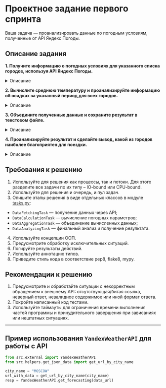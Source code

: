 # Проектное задание первого спринта

Ваша задача — проанализировать данные по погодным условиям, полученные от API Яндекс Погоды.

## Описание задания

**1. Получите информацию о погодных условиях для указанного списка городов, используя API Яндекс Погоды.**

<details>
<summary> Описание </summary>

Список городов находится в переменной `CITIES` в файле [utils.py](src/helpers/get_json_data.py). Для взаимодействия с API используйте готовый класс `YandexWeatherAPI` в модуле `external/client.py`. Пример работы с классом `YandexWeatherAPI` описан в <a href="#apiusingexample">примере</a>. Пример ответа от API для анализа вы найдёте в [файле](src/examples/response.json).

</details>

**2. Вычислите среднюю температуру и проанализируйте информацию об осадках за указанный период для всех городов.**

<details>
<summary> Описание </summary>

Условия и требования:
- период вычислений в течение дня — с 9 до 19 часов;
- средняя температура рассчитывается за указанный промежуток времени;
- сумма времени (часов), когда погода без осадков (без дождя, снега, града или грозы), рассчитывается за указанный промежуток времени;
- информация о температуре для указанного дня за определённый час находится по следующему пути: `forecasts> [день]> hours> temp`;
- информация об осадках для указанного дня за определённый час находится по следующему пути: `forecasts> [день]> hours> condition`.

[Пример данных](src/examples/response-day-info.png) с информацией о температуре и осадках за день.

Список вариантов погодных условий находится [в таблице в блоке `condition`](https://yandex.ru/dev/weather/doc/dg/concepts/forecast-test.html#resp-format__forecasts) или в [файле](src/examples/conditions.txt).

Для анализа данных используйте подготовленный скрипт в модуле `external/analyzer.py`. Скрипт имеет два параметра запуска:
- `-i` – путь до файла с данными, как результат ответа от `YandexWeatherAPI` в формате `json`;
- `-o` – путь до файла для сохранения результата выполнения работы.

Пример запуска скрипта:
```bash
python3 external/analyzer.py -i examples/response.json -o output.json
```

[Пример данных](src/examples/output.json) с информацией об анализе данных для одного города за период времени, указанный во входном файле.


</details>

**3. Объедините полученные данные и сохраните результат в текстовом файле.**

<details>
<summary> Описание </summary>

Формат сохраняемого файла – **json**, **yml**, **csv** или **xls/xlsx**.

Возможный формат таблицы для сохранения, где рейтинг — это позиция города относительно других при анализе «благоприятности поездки» (п.4).

| Город/день  |                           | 14-06 | ... | 19-06 | Среднее | Рейтинг |
|-------------|:--------------------------|:-----:|:---:|:-----:|--------:|--------:|
| Москва      | Температура, среднее      |  24   |     |  27   |    25.6 |       8 |
|             | Без осадков, часов        |   8   |     |   4   |       6 |         |
| Абу-Даби    | Температура, среднее      |  34   |     |  37   |    35.5 |       2 |
|             | Без осадков, часов        |   9   |     |  10   |     9.5 |         |
| ...         |                           |       |     |       |         |         |

</details>


**4. Проанализируйте результат и сделайте вывод, какой из городов наиболее благоприятен для поездки.**

<details>
<summary> Описание </summary>

Наиболее благоприятным городом считать тот, в котором средняя температура за всё время была самой высокой, а количество времени без осадков — максимальным.
Если таких городов более одного, то выводить все.

</details>

## Требования к решению

1. Используйте для решения как процессы, так и потоки. Для этого разделите все задачи по их типу – IO-bound или CPU-bound.
2. Используйте для решения и очередь, и пул задач.
3. Опишите этапы решения в виде отдельных классов в модуле [tasks.py](src/pipeline/tasks.py):
  - `DataFetchingTask` — получение данных через API;
  - `DataCalculationTask` — вычисление погодных параметров;
  - `DataAggregationTask` — объединение вычисленных данных;
  - `DataAnalyzingTask` — финальный анализ и получение результата.
4. Используйте концепции ООП.
5. Предусмотрите обработку исключительных ситуаций.
6. Логируйте результаты действий.
7. Используйте аннотацию типов.
8. Приведите стиль кода в соответствие pep8, flake8, mypy.


## Рекомендации к решению

1. Предусмотрите и обработайте ситуации с некорректным обращением к внешнему API: отсутствующая/битая ссылка, неверный ответ, невалидное содержимое или иной формат ответа.
2. Покройте написанный код тестами.
3. Используйте таймауты для ограничения времени выполнения частей программы и принудительного завершения при зависаниях или нештатных ситуациях.


---

<a name="apiusingexample"></a>

## Пример использования `YandexWeatherAPI` для работы с API

```python
from src.external import YandexWeatherAPI
from src.helpers.get_json_data import get_url_by_city_name

city_name = "MOSCOW"
url_with_data = get_url_by_city_name(city_name)
resp = YandexWeatherAPI.get_forecasting(data_url)
```
